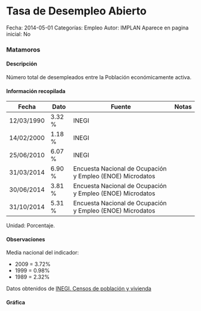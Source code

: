 Tasa de Desempleo Abierto
=====

Fecha: 2014-05-01
Categorías: Empleo
Autor: IMPLAN
Aparece en pagina inicial: No

### Matamoros

#### Descripción

Número total de desempleados entre la Población económicamente activa.

<!-- break -->

#### Información recopilada

<table class="table table-hover table-bordered matriz">
  <thead>
    <tr><th>Fecha</th><th>Dato</th><th>Fuente</th><th>Notas</th></tr>
  </thead>
  <tbody>
    <tr><td class="centrado">12/03/1990</td><td class="derecha">3.32 %</td><td>INEGI</td><td></td></tr>
    <tr><td class="centrado">14/02/2000</td><td class="derecha">1.18 %</td><td>INEGI</td><td></td></tr>
    <tr><td class="centrado">25/06/2010</td><td class="derecha">6.07 %</td><td>INEGI</td><td></td></tr>
    <tr><td class="centrado">31/03/2014</td><td class="derecha">6.90 %</td><td>Encuesta Nacional de Ocupación y Empleo (ENOE) Microdatos</td><td></td></tr>
    <tr><td class="centrado">30/06/2014</td><td class="derecha">3.81 %</td><td>Encuesta Nacional de Ocupación y Empleo (ENOE) Microdatos</td><td></td></tr>
    <tr><td class="centrado">31/10/2014</td><td class="derecha">5.31 %</td><td>Encuesta Nacional de Ocupación y Empleo (ENOE) Microdatos</td><td></td></tr>
  </tbody>
</table>

Unidad: Porcentaje.

#### Observaciones

Media nacional del indicador:

- 2009 = 3.72%
- 1999 = 0.98%
- 1989 = 2.32%

Datos obtenidos de [INEGI. Censos de población y vivienda](http://www.inegi.org.mx/sistemas/consulta_resultados/iter2010.aspx?c=27329&s=est)

#### Gráfica

<div id="graficaDatos" class="grafica"></div>
<script>
  // Gráfica
  if (typeof vargraficaDatos === 'undefined') {
    vargraficaDatos = Morris.Line({
      element: 'graficaDatos',
      data: [{ fecha: '1990-03-12', dato: 3.3200 },{ fecha: '2000-02-14', dato: 1.1800 },{ fecha: '2010-06-25', dato: 6.0700 },{ fecha: '2014-03-31', dato: 6.9000 },{ fecha: '2014-06-30', dato: 3.8100 },{ fecha: '2014-10-31', dato: 5.3100 }],
      xkey: 'fecha',
      ykeys: ['dato'],
      labels: ['Dato'],
      lineColors: ['#FF5B02'],
      xLabelFormat: function(d) { return d.getDate()+'/'+(d.getMonth()+1)+'/'+d.getFullYear(); },
      dateFormat: function(ts) { var d = new Date(ts); return d.getDate() + '/' + (d.getMonth() + 1) + '/' + d.getFullYear(); }
    });
  }
</script>
